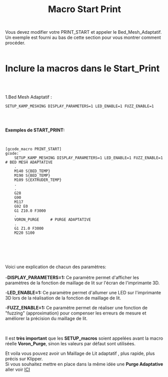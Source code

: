 ##  ##

<div align="center">
  
# **Macro Start Print** #
  
</div>

##  ##

<br>
Vous devez modifier votre PRINT_START et appeler le Bed_Mesh_Adaptatif.
<br>
Un exemple est fourni au bas de cette section pour vous montrer comment procéder.
<br>
<br>

## ## 

# **Inclure la macros dans le Start_Print** #

<br>
    
## ##
1.Bed Mesh Adaptatif :

```
SETUP_KAMP_MESHING DISPLAY_PARAMETERS=1 LED_ENABLE=1 FUZZ_ENABLE=1
```

<br>

## ##

**Exemples de START_PRINT:**

<br>

```
[gcode_macro PRINT_START]
gcode:
    SETUP_KAMP_MESHING DISPLAY_PARAMETERS=1 LED_ENABLE=1 FUZZ_ENABLE=1 # BED MESH ADAPTATIVE
    .
    M140 S{BED_TEMP}
    M190 S{BED_TEMP}
    M109 S{EXTRUDER_TEMP}
    .
    .
    G28     
    G90     
    M117    
    G92 E0  
    G1 Z10.0 F3000  
    .
    VORON_PURGE     # PURGE ADAPTATIVE 
    .
    G1 Z1.0 F3000   
    M220 S100       
```

<br>

## ## 
<br>

Voici une explication de chacun des paramètres:
<br><br>
-**DISPLAY_PARAMETERS=1:** Ce paramètre permet d'afficher les paramètres de la fonction de maillage de lit sur l'écran de l'imprimante 3D.

-**LED_ENABLE=1:** Ce paramètre permet d'allumer une LED sur l'imprimante 3D lors de la réalisation de la fonction de maillage de lit.

-**FUZZ_ENABLE=1:** Ce paramètre permet de réaliser une fonction de "fuzzing" (approximation) pour compenser les erreurs de mesure et améliorer la précision du maillage de lit.
<br>
<br>

## ##

Il est **très important** que les **SETUP_macros** soient appelées avant la macro réelle **Voron_Purge**, sinon les valeurs par défaut sont utilisées.
<br>

Et voila vous pouvez avoir un Maillage de Lit adaptatif , plus rapide, plus précis sur Klipper.
<br>
Si vous souhaitez mettre en place dans la même idée une **Purge Adaptative** aller voir [ICI](https://github.com/Eloura74/Purge_Adaptive_Klipper)
